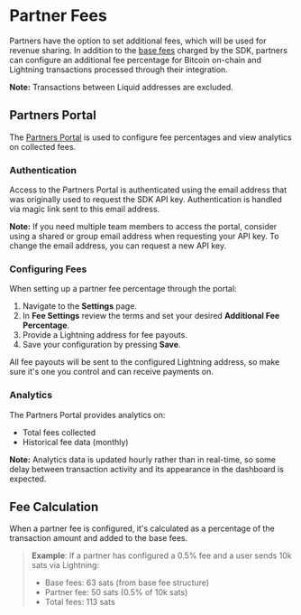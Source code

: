 # Partner Fees

Partners have the option to set additional fees, which will be used for revenue sharing. In addition to the [base fees](/guide/base_fees.md) charged by the SDK, partners can configure an additional fee percentage for Bitcoin on-chain and Lightning transactions processed through their integration.

**Note:** Transactions between Liquid addresses are excluded.

## Partners Portal

The <a target="_blank" href="https://partners.breez.technology/">Partners Portal</a> is used to configure fee percentages and view analytics on collected fees.

### Authentication

Access to the Partners Portal is authenticated using the email address that was originally used to request the SDK API key. Authentication is handled via magic link sent to this email address.

**Note:** If you need multiple team members to access the portal, consider using a shared or group email address when requesting your API key. To change the email address, you can request a new API key.

### Configuring Fees

When setting up a partner fee percentage through the portal:

1. Navigate to the **Settings** page.
2. In **Fee Settings** review the terms and set your desired **Additional Fee Percentage**.
3. Provide a Lightning address for fee payouts.
4. Save your configuration by pressing **Save**.

All fee payouts will be sent to the configured Lightning address, so make sure it's one you control and can receive payments on.

### Analytics

The Partners Portal provides analytics on:

- Total fees collected
- Historical fee data (monthly)

**Note:** Analytics data is updated hourly rather than in real-time, so some delay between transaction activity and its appearance in the dashboard is expected.

## Fee Calculation

When a partner fee is configured, it's calculated as a percentage of the transaction amount and added to the base fees.

> **Example**: If a partner has configured a 0.5% fee and a user sends 10k sats via Lightning:
>
> - Base fees: 63 sats (from base fee structure)
> - Partner fee: 50 sats (0.5% of 10k sats)
> - Total fees: 113 sats
